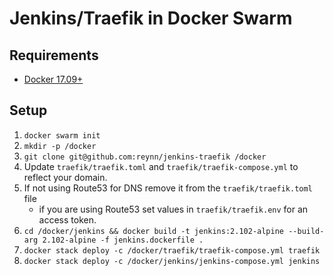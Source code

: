# Jenkins/Traefik in Docker Swarm

## Requirements

* [Docker 17.09+](https://docker.com)

## Setup

1. `docker swarm init`
1. `mkdir -p /docker`
1. `git clone git@github.com:reynn/jenkins-traefik /docker`
1. Update `traefik/traefik.toml` and `traefik/traefik-compose.yml` to reflect your domain.
1. If not using Route53 for DNS remove it from the `traefik/traefik.toml` file
    * if you are using Route53 set values in `traefik/traefik.env` for an access token.
1. `cd /docker/jenkins && docker build -t jenkins:2.102-alpine --build-arg 2.102-alpine -f jenkins.dockerfile .`
1. `docker stack deploy -c /docker/traefik/traefik-compose.yml traefik`
1. `docker stack deploy -c /docker/jenkins/jenkins-compose.yml jenkins`
